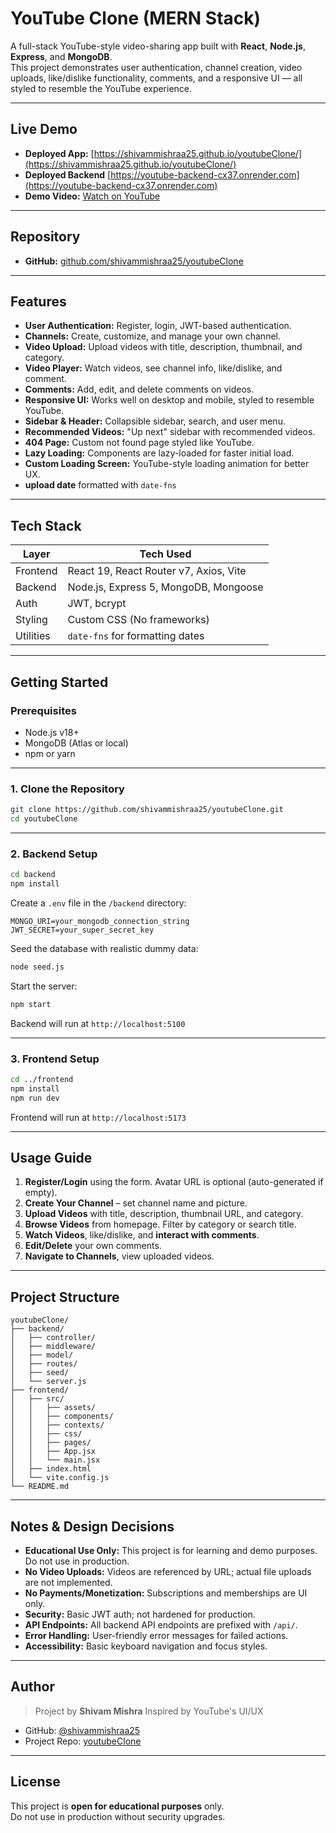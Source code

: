 # YouTube Clone (MERN Stack)

A full-stack YouTube-style video-sharing app built with **React**, **Node.js**, **Express**, and **MongoDB**.  
This project demonstrates user authentication, channel creation, video uploads, like/dislike functionality, comments, and a responsive UI — all styled to resemble the YouTube experience.

---

## Live Demo

- **Deployed App:** [https://shivammishraa25.github.io/youtubeClone/](https://shivammishraa25.github.io/youtubeClone/)
- **Deployed Backend** [https://youtube-backend-cx37.onrender.com](https://youtube-backend-cx37.onrender.com)
- **Demo Video:** [Watch on YouTube](https://youtu.be/your-demo-video-id)

---

## Repository

- **GitHub:** [github.com/shivammishraa25/youtubeClone](https://github.com/shivammishraa25/youtubeClone)

---

## Features

- **User Authentication:** Register, login, JWT-based authentication.
- **Channels:** Create, customize, and manage your own channel.
- **Video Upload:** Upload videos with title, description, thumbnail, and category.
- **Video Player:** Watch videos, see channel info, like/dislike, and comment.
- **Comments:** Add, edit, and delete comments on videos.
- **Responsive UI:** Works well on desktop and mobile, styled to resemble YouTube.
- **Sidebar & Header:** Collapsible sidebar, search, and user menu.
- **Recommended Videos:** "Up next" sidebar with recommended videos.
- **404 Page:** Custom not found page styled like YouTube.
- **Lazy Loading:** Components are lazy-loaded for faster initial load.
- **Custom Loading Screen:** YouTube-style loading animation for better UX.
- **upload date** formatted with `date-fns`

---

## Tech Stack

| Layer       | Tech Used                                 |
|-------------|-------------------------------------------|
| Frontend    | React 19, React Router v7, Axios, Vite    |
| Backend     | Node.js, Express 5, MongoDB, Mongoose     |
| Auth        | JWT, bcrypt                               |
| Styling     | Custom CSS (No frameworks)                |
| Utilities   | `date-fns` for formatting dates           |

---

## Getting Started

### Prerequisites

- Node.js v18+
- MongoDB (Atlas or local)
- npm or yarn

---

### 1. Clone the Repository

```bash
git clone https://github.com/shivammishraa25/youtubeClone.git
cd youtubeClone
```

---

### 2. Backend Setup

```bash
cd backend
npm install
```

Create a `.env` file in the `/backend` directory:

```
MONGO_URI=your_mongodb_connection_string
JWT_SECRET=your_super_secret_key
```

Seed the database with realistic dummy data:

```bash
node seed.js
```

Start the server:

```bash
npm start
```

Backend will run at `http://localhost:5100`

---

### 3. Frontend Setup

```bash
cd ../frontend
npm install
npm run dev
```

Frontend will run at `http://localhost:5173`

---

## Usage Guide

1. **Register/Login** using the form. Avatar URL is optional (auto-generated if empty).
2. **Create Your Channel** – set channel name and picture.
3. **Upload Videos** with title, description, thumbnail URL, and category.
4. **Browse Videos** from homepage. Filter by category or search title.
5. **Watch Videos**, like/dislike, and **interact with comments**.
6. **Edit/Delete** your own comments.
7. **Navigate to Channels**, view uploaded videos.

---

## Project Structure

```
youtubeClone/
├── backend/
│   ├── controller/
│   ├── middleware/
│   ├── model/
│   ├── routes/
│   ├── seed/
│   └── server.js
├── frontend/
│   ├── src/
│   │   ├── assets/
│   │   ├── components/
│   │   ├── contexts/
│   │   ├── css/
│   │   ├── pages/
│   │   ├── App.jsx
│   │   └── main.jsx
│   ├── index.html
│   └── vite.config.js
└── README.md
```

---

## Notes & Design Decisions

- **Educational Use Only:** This project is for learning and demo purposes. Do not use in production.
- **No Video Uploads:** Videos are referenced by URL; actual file uploads are not implemented.
- **No Payments/Monetization:** Subscriptions and memberships are UI only.
- **Security:** Basic JWT auth; not hardened for production.
- **API Endpoints:** All backend API endpoints are prefixed with `/api/`.
- **Error Handling:** User-friendly error messages for failed actions.
- **Accessibility:** Basic keyboard navigation and focus styles.

---

## Author

> Project by **Shivam Mishra**
> Inspired by YouTube's UI/UX

- GitHub: [@shivammishraa25](https://github.com/shivammishraa25)
- Project Repo: [youtubeClone](https://github.com/shivammishraa25/youtubeClone)

---

## License

This project is **open for educational purposes** only.  
Do not use in production without security upgrades.
